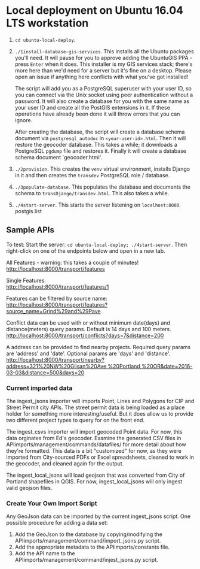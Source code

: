 # Local deployment on Ubuntu 16.04 LTS workstation

1. `cd ubuntu-local-deploy`.
2. `./1install-database-gis-services`. This installs all the Ubuntu packages you'll need. It will pause for you to approve adding the UbuntuGIS PPA - press `Enter` when it does. This installer is my GIS services stack; there's more here than we'd need for a server but it's fine on a desktop. Please open an issue if anything here conflicts with what you've got installed!

     The script will add you as a PostgreSQL superuser with your user ID, so you can connect via the Unix socket using peer authentication without a password. It will also create a database for you with the same name as your user ID and create all the PostGIS extensions in it. If these operations have already been done it will throw errors that you can ignore. 

    After creating the database, the script will create a database schema document via `postgresql_autodoc` in `<your-user-id>.html`. Then it will restore the geocoder database. This takes a while; it downloads a PostgreSQL `pgdump` file and restores it. Finally it will create a database schema document `geocoder.html'.
3. `./2provision`. This creates the `venv` virtual environment, installs Django in it and then creates the `transdev` PostgreSQL role / database.
4. `./3populate-database`. This populates the database and documents the schema to `transDjango/transdev.html`. This also takes a while.
5. `./4start-server`. This starts the server listening on `localhost:8000`.
postgis.list

## Sample APIs

To test: Start the server: `cd ubuntu-local-deploy; ./4start-server`. Then right-click on one of the endpoints below and open in a new tab.

All Features - warning: this takes a couple of minutes!<br>
<http://localhost:8000/transport/features>

Single Features:<br>
<http://localhost:8000/transport/features/1>

Features can be filtered by source name:<br>
<http://localhost:8000/transport/features?source_name=Grind%29and%29Pave>

Conflict data can be used with or without minimum date(days) and distance(meters) query params.  Default is 14 days and 100 meters.<br>
<http://localhost:8000/transport/conflicts?days=7&distance=200>

A address can be provided to find nearby projects.  Required query params are 'address' and 'date'.  Optional params are 'days' and 'distance'.<br>
<http://localhost:8000/transport/nearby?address=321%20NW%20Glisan%20Ave,%20Portland,%20OR&date=2016-03-03&distance=500&days=20>

### Current imported data

The ingest_jsons importer will imports Point, Lines and Polygons for CIP and Street Permit city APIs.  The street permit data is being loaded as a place holder for something more interesting/useful.  But it does allow us to provide two different project types to query for on the front end.  

The ingest_csvs importer will import geocoded Point data. For now, this data orginates from Ed's geocoder.  Examine the generated CSV files in APIimports/management/commands/datafiles/ for more detail about how they're formatted. This data is a bit "customized" for now, as they were imported from City-sourced PDFs or Excel spreadsheets, cleaned to work in the geocoder, and cleaned again for the output.  

The ingest_local_jsons will load geojson that was converted from City of Portland shapefiles in QGIS. For now, ingest_local_jsons will only ingest valid geojson files.

### Create Your Own Import Script

Any GeoJson data can be imported by the current ingest_jsons script.  One possible procedure for adding a data set:

1. Add the GeoJson to the database by copying/modifying the APIimports/management/command/import_jsons.py script.
2. Add the appropriate metadata to the APIimports/constants file.
3. Add the API name to the APIimports/management/command/injest_jsons.py script.
